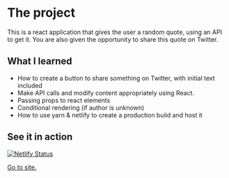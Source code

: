 # The project

This is a react application that gives the user a random quote, using an API to get it.
You are also given the opportunity to share this quote on Twitter.

## What I learned 

* How to create a button to share something on Twitter, with initial text included
* Make API calls and modify content appropriately using React.
* Passing props to react elements
* Conditional rendering (if author is unknown)
* How to use yarn & netlify to create a production build and host it

## See it in action

[![Netlify Status](https://api.netlify.com/api/v1/badges/dbe9e688-8bcd-4ee1-93bb-12b32857d370/deploy-status)](https://quote-rand.netlify.app/)

[Go to site.](https://quote-rand.netlify.app/)

